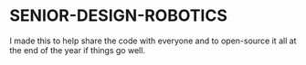 # SENIOR-DESIGN-ROBOTICS
I made this to help share the code with everyone and to open-source it all at the end of the year if things go well.
